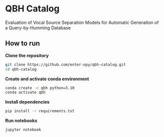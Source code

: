 # QBH Catalog
Evaluation of Vocal Source Separation Models for Automatic Generation of a Query-by-Humming Database

## How to run

**Clone the repository**

```bash
git clone https://github.com/enter-opy/qbh-catalog.git
cd qbh-catalog
```

**Create and activate conda environment**

```bash
conda create -n qbh python=3.10
conda activate qbh
```

**Install dependencies**

```bash
pip install -r requirements.txt
```

**Run notebooks**

```bash
jupyter notebook
```


